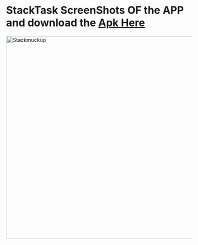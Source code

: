 # StackTask ScreenShots OF the APP and download the [Apk Here](https://www.dropbox.com/s/0viukryv2el401t/app-debug.apk?dl=0)
<img width="550" alt="Stackmuckup" src="https://user-images.githubusercontent.com/43094705/80907812-90c88700-8d37-11ea-8da9-016a30c06e4c.png">

